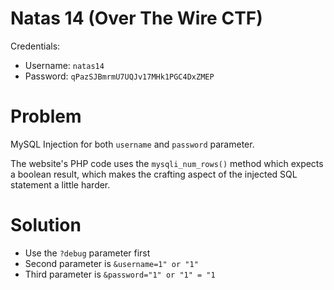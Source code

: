 
# Natas 14 (Over The Wire CTF)

Credentials:

- Username: `natas14`
- Password: `qPazSJBmrmU7UQJv17MHk1PGC4DxZMEP`


# Problem

MySQL Injection for both `username` and `password` parameter.

The website's PHP code uses the `mysqli_num_rows()` method
which expects a boolean result, which makes the crafting aspect
of the injected SQL statement a little harder.

# Solution

- Use the `?debug` parameter first
- Second parameter is `&username=1" or "1"`
- Third parameter is `&password="1" or "1" = "1`

